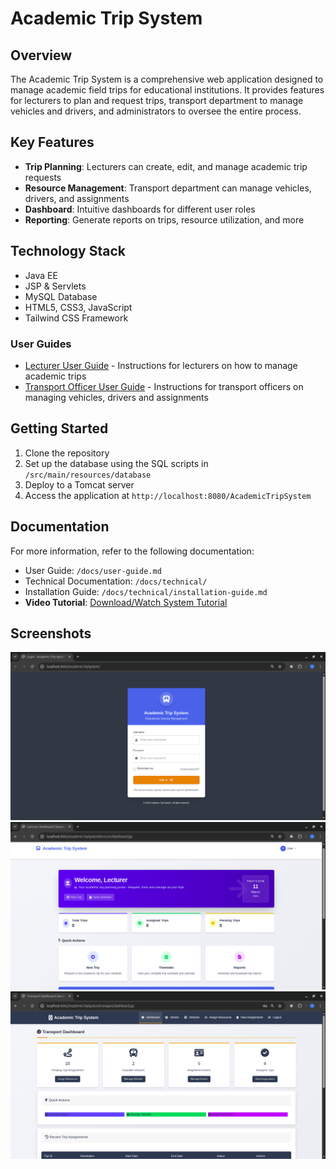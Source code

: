 # Academic Trip System

## Overview
The Academic Trip System is a comprehensive web application designed to manage academic field trips for educational institutions. It provides features for lecturers to plan and request trips, transport department to manage vehicles and drivers, and administrators to oversee the entire process.

## Key Features
- **Trip Planning**: Lecturers can create, edit, and manage academic trip requests
- **Resource Management**: Transport department can manage vehicles, drivers, and assignments
- **Dashboard**: Intuitive dashboards for different user roles
- **Reporting**: Generate reports on trips, resource utilization, and more

## Technology Stack
- Java EE
- JSP & Servlets
- MySQL Database
- HTML5, CSS3, JavaScript
- Tailwind CSS Framework

### User Guides
- [Lecturer User Guide](./AcademicTripSystem/docs/user-guides/lecturer-guide.md) - Instructions for lecturers on how to manage academic trips
- [Transport Officer User Guide](./AcademicTripSystem/docs/user-guides/transport-guide.md) - Instructions for transport officers on managing vehicles, drivers and assignments


## Getting Started
1. Clone the repository
2. Set up the database using the SQL scripts in `/src/main/resources/database`
3. Deploy to a Tomcat server
4. Access the application at `http://localhost:8080/AcademicTripSystem`

## Documentation
For more information, refer to the following documentation:
- User Guide: `/docs/user-guide.md`
- Technical Documentation: `/docs/technical/`
- Installation Guide: `/docs/technical/installation-guide.md`
- **Video Tutorial**: [Download/Watch System Tutorial](./AcademicTripSystem/src/main/resources/transportsystem.mp4)

## Screenshots
![Login Screen](./AcademicTripSystem/src/main/resources/login_ats.png)
![Lecturer Dashboard](./AcademicTripSystem/src/main/resources/lecturer_dashboard.png)
![Transport Dashboard](./AcademicTripSystem/src/main/resources/transport_dashboard.png)
